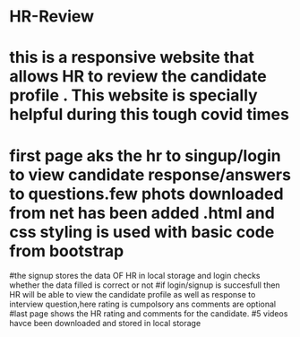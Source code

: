 # HR-Review
# this is a responsive website that allows HR to review the candidate profile . This website is specially helpful during this tough covid times
# first page aks the hr to singup/login to view candidate response/answers to questions.few phots downloaded from net has been added .html and css styling is used with basic code from bootstrap
#the signup stores the data OF HR in local storage and login checks whether the data filled is correct or not
#if login/signup is succesfull then HR will be able to view the candidate profile as well as response to interview question,here rating is cumpolsory ans comments are optional
#last page shows the HR rating and comments for the candidate.
#5 videos havce been downloaded and stored in local storage 
